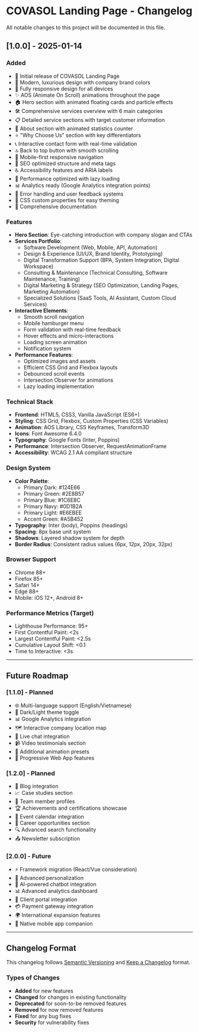 # COVASOL Landing Page - Changelog

All notable changes to this project will be documented in this file.

## [1.0.0] - 2025-01-14

### Added
- 🎉 Initial release of COVASOL Landing Page
- 🎨 Modern, luxurious design with company brand colors
- 📱 Fully responsive design for all devices
- ✨ AOS (Animate On Scroll) animations throughout the page
- 🏠 Hero section with animated floating cards and particle effects
- 🛠️ Comprehensive services overview with 6 main categories
- 📋 Detailed service sections with target customer information
- 🏢 About section with animated statistics counter
- ⭐ "Why Choose Us" section with key differentiators
- 📞 Interactive contact form with real-time validation
- 🔝 Back to top button with smooth scrolling
- 📱 Mobile-first responsive navigation
- 🎯 SEO optimized structure and meta tags
- ♿ Accessibility features and ARIA labels
- 🚀 Performance optimized with lazy loading
- 📊 Analytics ready (Google Analytics integration points)
- 🔧 Error handling and user feedback systems
- 🎨 CSS custom properties for easy theming
- 📝 Comprehensive documentation

### Features
- **Hero Section**: Eye-catching introduction with company slogan and CTAs
- **Services Portfolio**: 
  - Software Development (Web, Mobile, API, Automation)
  - Design & Experience (UI/UX, Brand Identity, Prototyping)
  - Digital Transformation Support (BPA, System Integration, Digital Workspace)
  - Consulting & Maintenance (Technical Consulting, Software Maintenance, Training)
  - Digital Marketing & Strategy (SEO Optimization, Landing Pages, Marketing Automation)
  - Specialized Solutions (SaaS Tools, AI Assistant, Custom Cloud Services)
- **Interactive Elements**:
  - Smooth scroll navigation
  - Mobile hamburger menu
  - Form validation with real-time feedback
  - Hover effects and micro-interactions
  - Loading screen animation
  - Notification system
- **Performance Features**:
  - Optimized images and assets
  - Efficient CSS Grid and Flexbox layouts
  - Debounced scroll events
  - Intersection Observer for animations
  - Lazy loading implementation

### Technical Stack
- **Frontend**: HTML5, CSS3, Vanilla JavaScript (ES6+)
- **Styling**: CSS Grid, Flexbox, Custom Properties (CSS Variables)
- **Animation**: AOS Library, CSS Keyframes, Transform3D
- **Icons**: Font Awesome 6.4.0
- **Typography**: Google Fonts (Inter, Poppins)
- **Performance**: Intersection Observer, RequestAnimationFrame
- **Accessibility**: WCAG 2.1 AA compliant structure

### Design System
- **Color Palette**: 
  - Primary Dark: #124E66
  - Primary Green: #2E8B57
  - Primary Blue: #1C6E8C
  - Primary Navy: #0D1B2A
  - Primary Light: #E6EBEE
  - Accent Green: #A5B452
- **Typography**: Inter (body), Poppins (headings)
- **Spacing**: 8px base unit system
- **Shadows**: Layered shadow system for depth
- **Border Radius**: Consistent radius values (6px, 12px, 20px, 32px)

### Browser Support
- Chrome 88+
- Firefox 85+
- Safari 14+
- Edge 88+
- Mobile: iOS 12+, Android 8+

### Performance Metrics (Target)
- Lighthouse Performance: 95+
- First Contentful Paint: <2s
- Largest Contentful Paint: <2.5s
- Cumulative Layout Shift: <0.1
- Time to Interactive: <3s

---

## Future Roadmap

### [1.1.0] - Planned
- 🌐 Multi-language support (English/Vietnamese)
- 🌙 Dark/Light theme toggle
- 📊 Google Analytics integration
- 🗺️ Interactive company location map
- 💬 Live chat integration
- 📹 Video testimonials section
- 🎨 Additional animation presets
- 📱 Progressive Web App features

### [1.2.0] - Planned
- 🔗 Blog integration
- 📈 Case studies section
- 👥 Team member profiles
- 🏆 Achievements and certifications showcase
- 📅 Event calendar integration
- 💼 Career opportunities section
- 🔍 Advanced search functionality
- 📤 Newsletter subscription

### [2.0.0] - Future
- ⚡ Framework migration (React/Vue consideration)
- 🎯 Advanced personalization
- 🤖 AI-powered chatbot integration
- 📊 Advanced analytics dashboard
- 🔐 Client portal integration
- 💳 Payment gateway integration
- 🌍 International expansion features
- 📱 Native mobile app companion

---

## Changelog Format

This changelog follows [Semantic Versioning](https://semver.org/) and [Keep a Changelog](https://keepachangelog.com/) format.

### Types of Changes
- **Added** for new features
- **Changed** for changes in existing functionality
- **Deprecated** for soon-to-be removed features
- **Removed** for now removed features
- **Fixed** for any bug fixes
- **Security** for vulnerability fixes